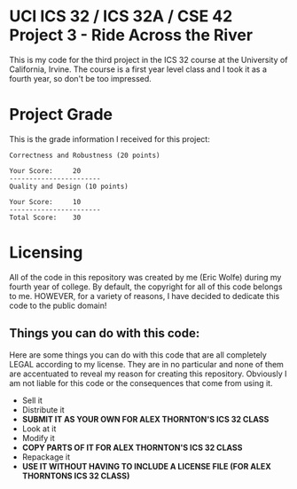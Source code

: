 # UCI ICS 32 / ICS 32A / CSE 42 Project 3 - Ride Across the River

This is my code for the third project in the ICS 32 course at the University of California, Irvine. 
The course is a first year level class and I took it as a fourth year, so don't be too impressed.

# Project Grade

This is the grade information I received for this project:

    Correctness and Robustness (20 points)

    Your Score:     20
    -----------------------
    Quality and Design (10 points)
    
    Your Score:     10 
    -----------------------
    Total Score:    30
 

# Licensing

All of the code in this repository was created by me (Eric Wolfe) during my fourth year of college. 
By default, the copyright for all of this code belongs to me. HOWEVER, for a variety of reasons, I have decided to dedicate this code to the public domain!


## Things you can do with this code:
Here are some things you can do with this code that are all completely LEGAL according to my license. 
They are in no particular and none of them are accentuated to reveal my reason for creating this repository. 
Obviously I am not liable for this code or the consequences that come from using it.

* Sell it
* Distribute it
* **SUBMIT IT AS YOUR OWN FOR ALEX THORNTON'S ICS 32 CLASS**
* Look at it
* Modify it
* **COPY PARTS OF IT FOR ALEX THORNTON'S ICS 32 CLASS**
* Repackage it
* **USE IT WITHOUT HAVING TO INCLUDE A LICENSE FILE (FOR ALEX THORNTONS ICS 32 CLASS)**

